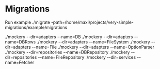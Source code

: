 # Migrations

Run example ./migrate -path=/home/maxi/projects/very-simple-migrations/example/migrations

./mockery --dir=adapters --name=DB
./mockery --dir=adapters --name=DBRows
./mockery --dir=adapters --name=FileSystem
./mockery --dir=adapters --name=File
./mockery --dir=adapters --name=OptionParser
./mockery --dir=repositories --name=DBRepository
./mockery --dir=repositories --name=FileRepository
./mockery --dir=services --name=Fetcher